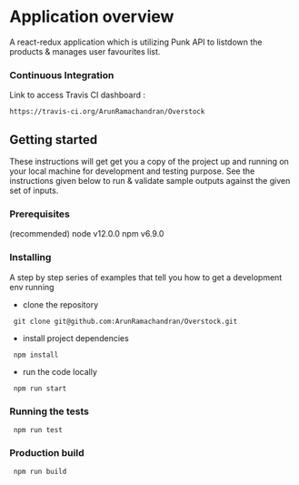 # Application overview
A react-redux application which is utilizing Punk API to listdown the products & manages user favourites list.

### Continuous Integration
Link to access Travis CI dashboard : 
```
https://travis-ci.org/ArunRamachandran/Overstock
```

## Getting started

These instructions will get get you a copy of the project up and running on your local machine for development and testing purpose. See the instructions given below to run & validate sample outputs against the given set of inputs.

### Prerequisites

(recommended)
node v12.0.0
npm  v6.9.0

### Installing
A step by step series of examples that tell you how to get a development env running

* clone the repository
```
 git clone git@github.com:ArunRamachandran/Overstock.git
```
* install project dependencies
```
 npm install
```
* run the code locally
```
 npm run start
 ```
 
 ### Running the tests

```
 npm run test
```

### Production build

```
 npm run build
```
